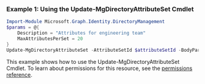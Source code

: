 ### Example 1: Using the Update-MgDirectoryAttributeSet Cmdlet
```powershell
Import-Module Microsoft.Graph.Identity.DirectoryManagement
$params = @{
	Description = "Attributes for engineering team"
	MaxAttributesPerSet = 20
}
Update-MgDirectoryAttributeSet -AttributeSetId $attributeSetId -BodyParameter $params
```
This example shows how to use the Update-MgDirectoryAttributeSet Cmdlet.
To learn about permissions for this resource, see the [permissions reference](/graph/permissions-reference).
